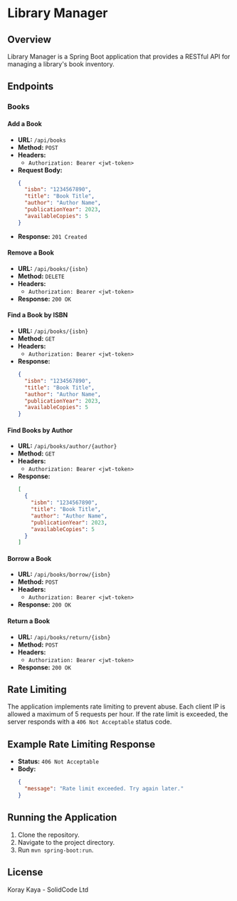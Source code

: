 # Library Manager

## Overview
Library Manager is a Spring Boot application that provides a RESTful API for managing a library's book inventory.

## Endpoints

### Books
#### Add a Book
- **URL:** `/api/books`
- **Method:** `POST`
- **Headers:**
  - `Authorization: Bearer <jwt-token>`
- **Request Body:**
  ```json
  {
    "isbn": "1234567890",
    "title": "Book Title",
    "author": "Author Name",
    "publicationYear": 2023,
    "availableCopies": 5
  }
  ```
- **Response:** `201 Created`

#### Remove a Book
- **URL:** `/api/books/{isbn}`
- **Method:** `DELETE`
- **Headers:**
  - `Authorization: Bearer <jwt-token>`
- **Response:** `200 OK`

#### Find a Book by ISBN
- **URL:** `/api/books/{isbn}`
- **Method:** `GET`
- **Headers:**
  - `Authorization: Bearer <jwt-token>`
- **Response:**
  ```json
  {
    "isbn": "1234567890",
    "title": "Book Title",
    "author": "Author Name",
    "publicationYear": 2023,
    "availableCopies": 5
  }
  ```

#### Find Books by Author
- **URL:** `/api/books/author/{author}`
- **Method:** `GET`
- **Headers:**
  - `Authorization: Bearer <jwt-token>`
- **Response:**
  ```json
  [
    {
      "isbn": "1234567890",
      "title": "Book Title",
      "author": "Author Name",
      "publicationYear": 2023,
      "availableCopies": 5
    }
  ]
  ```

#### Borrow a Book
- **URL:** `/api/books/borrow/{isbn}`
- **Method:** `POST`
- **Headers:**
  - `Authorization: Bearer <jwt-token>`
- **Response:** `200 OK`

#### Return a Book
- **URL:** `/api/books/return/{isbn}`
- **Method:** `POST`
- **Headers:**
  - `Authorization: Bearer <jwt-token>`
- **Response:** `200 OK`

## Rate Limiting
The application implements rate limiting to prevent abuse. Each client IP is allowed a maximum of 5 requests per hour. If the rate limit is exceeded, the server responds with a `406 Not Acceptable` status code.

## Example Rate Limiting Response
- **Status:** `406 Not Acceptable`
- **Body:**
  ```json
  {
    "message": "Rate limit exceeded. Try again later."
  }
  ```

## Running the Application
1. Clone the repository.
2. Navigate to the project directory.
3. Run `mvn spring-boot:run`.

## License
Koray Kaya - SolidCode Ltd
```
